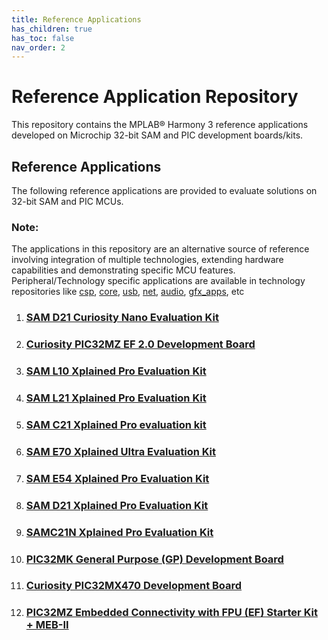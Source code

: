 ```yaml
---
title: Reference Applications
has_children: true
has_toc: false
nav_order: 2
---
```

# Reference Application Repository

This repository contains the MPLAB® Harmony 3 reference applications developed on Microchip 32-bit SAM and PIC development boards/kits.   

## Reference Applications

The following reference applications are provided to evaluate solutions on 32-bit SAM and PIC MCUs. 

### **Note:** 
The applications in this repository are an alternative source of reference involving integration of multiple technologies, extending hardware capabilities and demonstrating specific MCU features. 
Peripheral/Technology specific applications are available in technology repositories like [csp](https://github.com/Microchip-MPLAB-Harmony/csp), [core](https://github.com/Microchip-MPLAB-Harmony/core), [usb](https://github.com/Microchip-MPLAB-Harmony/usb), [net](https://github.com/Microchip-MPLAB-Harmony/net), [audio](https://github.com/Microchip-MPLAB-Harmony/audio), [gfx_apps](https://github.com/Microchip-MPLAB-Harmony/gfx_apps), etc

1. ### [SAM D21 Curiosity Nano Evaluation Kit](./sam_d21_cnano/readme.md)
2. ### [Curiosity PIC32MZ EF 2.0 Development Board](./pic32mz_ef_curiosity_v2/readme.md)
3. ### [SAM L10 Xplained Pro Evaluation Kit](./sam_l10_xpro/readme.md)
4. ### [SAM L21 Xplained Pro Evaluation Kit](./sam_l21_xpro/readme.md)
5. ### [SAM C21 Xplained Pro evaluation kit](./sam_c21_xpro/readme.md)
6. ### [SAM E70 Xplained Ultra Evaluation Kit](./sam_e70_xult/readme.md)
7. ### [SAM E54 Xplained Pro Evaluation Kit](./sam_e54_xpro/readme.md)
8. ### [SAM D21 Xplained Pro Evaluation Kit](./sam_d21_xpro/readme.md)
9. ### [SAMC21N Xplained Pro Evaluation Kit](./sam_c21n_xpro/readme.md)
10. ### [PIC32MK General Purpose (GP) Development Board](./pic32mk_gp_db/readme.md)
11. ### [Curiosity PIC32MX470 Development Board](./pic32mx470_curiosity/readme.md)
12. ### [PIC32MZ Embedded Connectivity with FPU (EF) Starter Kit + MEB-II](./pic32mz_ef_sk_meb2/readme.md)

